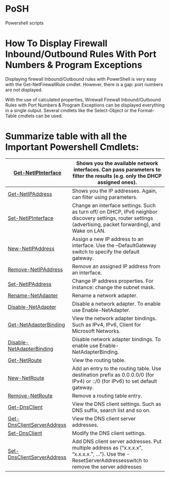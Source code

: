 # PoSH
Powershell scripts 


# How To Display Firewall Inbound/Outbound Rules With Port Numbers & Program Exceptions
Displaying firewall Inbound/Outbound rules with PowerShell is very easy with the Get-NetFirewallRule cmdlet.
However, there is a gap: port numbers are not displayed.

With the use of calculated properties, Wirewall Firewall Inbound/Outbound Rules with Port Numbers & Program Exceptions can be displayed everything in a single output. Several cmdlets like the Select-Object or the Format-Table cmdlets can be used.

# Summarize table with all the Important Powershell Cmdlets:
[Get-NetIPInterface](https://docs.microsoft.com/en-us/powershell/module/nettcpip/get-netipinterface?view=win10-ps) | Shows you the available network interfaces. Can pass parameters to filter the results (e.g. only the DHCP assigned ones). |
--- | --- |
[Get-NetIPAddress](https://docs.microsoft.com/en-us/powershell/module/nettcpip/get-netipaddress?view=win10-ps) | Shows you the IP addresses. Again, can filter using parameters. |
[Set-NetIPInterface](https://docs.microsoft.com/en-us/powershell/module/nettcpip/set-netipinterface?view=win10-ps) | Change an interface settings. Such as turn off/ on DHCP, IPv6 neighbor discovery settings, router settings (advertising, packet forwarding), and Wake on LAN. |
[New-NetIPAddress](https://docs.microsoft.com/en-us/powershell/module/nettcpip/new-netipaddress?view=win10-ps) | Assign a new IP address to an interface. Use the –DefaultGateway switch to specify the default gateway. |
[Remove-NetIPAddress](https://docs.microsoft.com/en-us/powershell/module/nettcpip/remove-netipaddress?view=win10-ps) | Remove an assigned IP address from an interface. |
[Set-NetIPAddress](https://docs.microsoft.com/en-us/powershell/module/nettcpip/set-netipaddress?view=win10-ps) | Change IP address properties. For instance: change the subnet mask. |
[Rename-NetAdapter](https://docs.microsoft.com/en-us/powershell/module/netadapter/rename-netadapter?view=win10-ps) | Rename a network adapter. |
[Disable-NetAdapter](https://docs.microsoft.com/en-us/powershell/module/netadapter/Disable-NetAdapter?view=win10-ps) | Disable a network adapter. To enable use Enable-NetAdapter. |
[Get-NetAdapterBinding](https://docs.microsoft.com/en-us/powershell/module/netadapter/Get-NetAdapterBinding?view=win10-ps) | View the network adapter bindings. Such as IPv4, IPv6, Client for Microsoft Networks. |
[Disable-NetAdapterBinding](https://docs.microsoft.com/en-us/powershell/module/netadapter/Disable-NetAdapterBinding?view=win10-ps) | Disable network adapter bindings. To enable use Enable-NetAdapterBinding. |
[Get-NetRoute](https://docs.microsoft.com/en-us/powershell/module/nettcpip/Get-NetRoute?view=win10-ps) | View the routing table. |
[New-NetRoute](https://docs.microsoft.com/en-us/powershell/module/nettcpip/New-NetRoute?view=win10-ps) | Add an entry to the routing table. Use destination prefix as 0.0.0.0/0 (for IPv4) or ::/0 (for IPv6) to set default gateway. |
[Remove-NetRoute](https://docs.microsoft.com/en-us/powershell/module/nettcpip/remove-netroute?view=win10-ps) | Remove a routing table entry. |
[Get-DnsClient](https://docs.microsoft.com/en-us/powershell/module/dnsclient/Get-DnsClient?view=win10-ps) | View the DNS client settings. Such as DNS suffix, search list and so on. |
[Get-DnsClientServerAddress](https://docs.microsoft.com/en-us/powershell/module/dnsclient/get-dnsclientserveraddress?view=win10-ps) | View the DNS client server addresses. |
[Set-DnsClient](https://docs.microsoft.com/en-us/powershell/module/dnsclient/set-dnsclient?view=win10-ps) | Modify the DNS client settings. |
[Set-DnsClientServerAddress](https://docs.microsoft.com/en-us/powershell/module/dnsclient/set-dnsclientserveraddress?view=win10-ps) | Add DNS client server addresses. Put multiple address as (“x.x.x.x”, “x.x.x.x.”, …"). Use the -ResetServerAddressesswitch to remove the server addresses |
